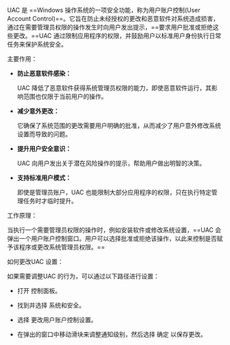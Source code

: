 UAC 是 ==Windows 操作系统的一项安全功能，称为用户账户控制(User Account Control)==。它旨在防止未经授权的更改和恶意软件对系统造成损害，通过在需要管理员权限的操作发生时向用户发出提示，==要求用户批准或拒绝这些更改。==UAC 通过限制应用程序的权限，并鼓励用户以标准用户身份执行日常任务来保护系统安全。

主要作用：

- **防止恶意软件感染：**
    
    UAC 降低了恶意软件获得系统管理员权限的能力，即使恶意软件运行，其影响范围也仅限于当前用户的操作。﻿
    
- **减少意外更改：**
    
    它确保了系统范围的更改需要用户明确的批准，从而减少了用户意外修改系统设置而导致的问题。﻿
    

- **提升用户安全意识：**
    
    UAC 向用户发出关于潜在风险操作的提示，帮助用户做出明智的决策。﻿
    

- **支持标准用户模式：**
    
    即使是管理员账户，UAC 也能限制大部分应用程序的权限，只在执行特定管理任务时才临时提升。﻿
    

工作原理：

当执行一个需要管理员权限的操作时，例如安装软件或修改系统设置，==UAC 会弹出一个用户账户控制窗口。用户可以选择批准或拒绝该操作，以此来控制是否赋予该程序或更改系统管理员权限。==﻿

如何更改UAC 设置：

如果需要调整UAC 的行为，可以通过以下路径进行设置：﻿

- 打开 控制面板。

- 找到并选择 系统和安全。

- 选择 更改用户账户控制设置。

- 在弹出的窗口中移动滑块来调整通知级别，然后选择 确定 以保存更改。